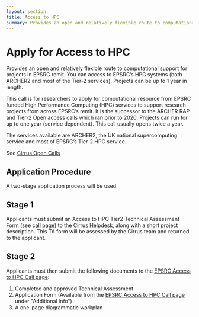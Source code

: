 ```yaml
---
layout: section
title: Access to HPC
summary: Provides an open and relatively flexible route to computational support for projects in EPSRC remit
---
```


Apply for Access to HPC
==================================

Provides an open and relatively flexible route to computational support for projects in EPSRC remit. You can access to EPSRC’s HPC systems (both ARCHER2 and most of the Tier-2 services). Projects can be up to 1 year in length. 

This call is for researchers to apply for computational resource from EPSRC funded High Performance Computing (HPC) services to support research projects from across EPSRC’s remit. It is the successor to the ARCHER RAP and Tier-2 Open access calls which ran prior to 2020. Projects can run for up to one year (service dependent). This call usually opens twice a year.

The services available are ARCHER2, the UK national supercomputing service and most of EPSRC’s Tier-2 HPC service.

See [Cirrus Open Calls](./#current-open-calls)

## Application Procedure

A two-stage application process will be used.

## Stage 1

Applicants must submit an Access to HPC Tier2 Technical Assessment Form (see [call page](./#current-open-calls)) to the [Cirrus Helpdesk](/support/), along with a short project description. This TA form will be assessed by the Cirrus team and returned to the applicant.

## Stage 2

Applicants must then submit the following documents to the [EPSRC Access to HPC Call page](https://www.ukri.org/opportunity/access-to-high-performance-computing/):

1. Completed and approved Technical Assessment
2. Application Form (Available from the [EPSRC Access to HPC Call page](https://www.ukri.org/opportunity/access-to-high-performance-computing/) under "Additional info")
3. A one-page diagrammatic workplan


